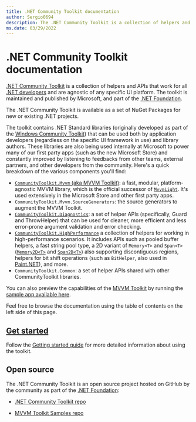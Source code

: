 ```yaml
---
title: .NET Community Toolkit documentation
author: Sergio0694
description: The .NET Community Toolkit is a collection of helpers and APIs that work for all .NET developers and are agnostic of any specific UI platform. The toolkit is maintained and published by Microsoft, and part of the .NET Foundation.
ms.date: 03/29/2022
---
```


# .NET Community Toolkit documentation

[.NET Community Toolkit][repo-url] is a collection of helpers and APIs that work for all [.NET developers](/dotnet/) and are agnostic of any specific UI platform. The toolkit is maintained and published by Microsoft, and part of the [.NET Foundation][dotnet-foundation].

The .NET Community Toolkit is available as a set of NuGet Packages for new or existing .NET projects.

The toolkit contains .NET Standard libraries (originally developed as part of the [Windows Community Toolkit][windows-community-toolkit]) that can be used both by application developers (regardless on the specific UI framework in use) and library authors. These libraries are also being used internally at Microsoft to power many of our first party apps (such as the new Microsoft Store) and constantly improved by listening to feedbacks from other teams, external partners, and other developers from the community. Here's a quick breakdown of the various components you'll find:

- [`CommunityToolkit.Mvvm` (aka MVVM Toolkit)][mvvm-toolkit-intro]: a fast, modular, platform-agnostic MVVM library, which is the official successor of [`MvvmLight`][mvvmlight-migration]. It's used extensively in the Microsoft Store and other first party apps.
- `CommunityToolkit.Mvvm.SourceGenerators`: the source generators to augment the MVVM Toolkit.
- [`CommunityToolkit.Diagnostics`][diagnostics-intro]: a set of helper APIs (specifically, Guard and ThrowHelper) that can be used for cleaner, more efficient and less error-prone argument validation and error checking.
- [`CommunityToolkit.HighPerformance`][hp-intro] a collection of helpers for working in high-performance scenarios. It includes APIs such as pooled buffer helpers, a fast string pool type, a 2D variant of `Memory<T>` and `Span<T>` ([`Memory2D<T>`][hp-memory2d] and [`Span2D<T>`][hp-span2d]) also supporting discontiguous regions, helpers for bit shift operations (such as `BitHelper`, also used in [Paint.NET][paint-net]), and more.
- `CommunityToolkit.Common`: a set of helper APIs shared with other CommunityToolkit libraries.

You can also preview the capabilities of the [MVVM Toolkit][mvvm-toolkit-intro] by running the [sample app available here][mvvm-toolkit-samples].

Feel free to browse the documentation using the table of contents on the left side of this page.

[repo-url]: https://aka.ms/toolkit/dotnet ".NET Community Toolkit GitHub Repository"
[dotnet-foundation]: https://www.dotnetfoundation.org/ ".NET Foundation Home Page"
[windows-community-toolkit]: /windows/communitytoolkit/ "Windows Community Toolkit Documentation"
[mvvm-toolkit-intro]: /windows/communitytoolkit/mvvm/introduction "MVVM Toolkit Introduction"
[mvvm-toolkit-samples]: https://aka.ms/mvvmtoolkit/samples "MVVM Toolkit Samples"
[mvvmlight-migration]: /windows/communitytoolkit/mvvm/migratingfrommvvmlight "MVVMLight Migration Documentation"
[diagnostics-intro]: /windows/communitytoolkit/diagnostics/introduction "Diagnostics Package Introduction"
[hp-intro]: /windows/communitytoolkit/high-performance/introduction "High Performance Package Introduction"
[hp-memory2d]: /windows/communitytoolkit/high-performance/memory2d "Memory2D&lt;T&gt; Documentation"
[hp-span2d]: /windows/communitytoolkit/high-performance/span2d "Span2D&lt;T&gt; Documentation"
[paint-net]: https://www.getpaint.net/ "Paint.NET Home Page"

## [Get started][get-started]

Follow the [Getting started guide][get-started] for more detailed information about using the toolkit.

[get-started]: /windows/communitytoolkit/getting-started "Getting started guide"

## Open source

The .NET Community Toolkit is an open source project hosted on GitHub by the community as part of the [.NET Foundation][dotnet-foundation]:

- [.NET Community Toolkit repo][repo-url]

- [MVVM Toolkit Samples repo][mvvm-toolkit-samples]
